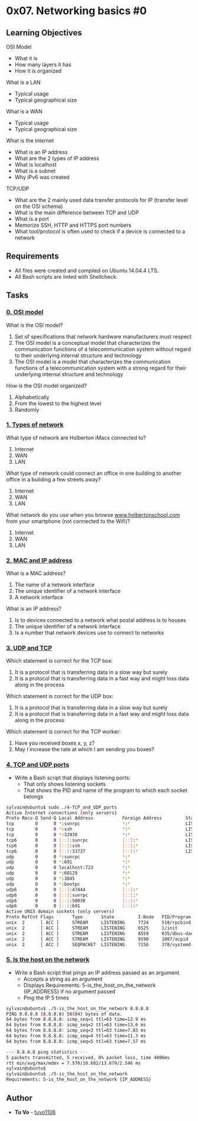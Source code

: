 # 0x07. Networking basics #0

## Learning Objectives

OSI Model
* What it is
* How many layers it has
* How it is organized

What is a LAN
* Typical usage
* Typical geographical size

What is a WAN
* Typical usage
* Typical geographical size

What is the Internet
* What is an IP address
* What are the 2 types of IP address
* What is localhost
* What is a subnet
* Why IPv6 was created

TCP/UDP
 * What are the 2 mainly used data transfer protocols for IP (transfer level on the OSI schema)
 * What is the main difference between TCP and UDP
 * What is a port
 * Memorize SSH, HTTP and HTTPS port numbers
 * What tool/protocol is often used to check if a device is connected to a network

## Requirements

* All files were created and compiled on Ubuntu 14.04.4 LTS.
* All Bash scripts are linted with Shellcheck.

## Tasks

### [0. OSI model](./0-OSI_model)
What is the OSI model?

1. Set of specifications that network hardware manufacturers must respect
2. The OSI model is a conceptual model that characterizes the communication functions of a telecommunication system without regard to their underlying internal structure and technology
4. The OSI model is a model that characterizes the communication functions of a telecommunication system with a strong regard for their underlying internal structure and technology

How is the OSI model organized?

1. Alphabetically
2. From the lowest to the highest level
3. Randomly

### [1. Types of network](./1-types_of_network)
What type of network are Holberton iMacs connected to?

1. Internet
2. WAN
3. LAN

What type of network could connect an office in one building to another office in a building a few streets away?
1. Internet
2. WAN
3. LAN

What network do you use when you browse www.holbertonschool.com from your smartphone (not connected to the Wifi)?

1. Internet
2. WAN
3. LAN

### [2. MAC and IP address](./2-MAC_and_IP_address)
What is a MAC address?

1. The name of a network interface
2. The unique identifier of a network interface
3. A network interface

What is an IP address?

1. Is to devices connected to a network what postal address is to houses
2. The unique identifier of a network interface
3. Is a number that network devices use to connect to networks

### [3. UDP and TCP](./3-UDP_and_TCP)
Which statement is correct for the TCP box:

1. It is a protocol that is transferring data in a slow way but surely
2. It is a protocol that is transferring data in a fast way and might loss data along in the process

Which statement is correct for the UDP box:

1. It is a protocol that is transferring data in a slow way but surely
2. It is a protocol that is transferring data in a fast way and might loss data along in the process

Which statement is correct for the TCP worker:

1. Have you received boxes x, y, z?
2. May I increase the rate at which I am sending you boxes?

### [4. TCP and UDP ports](./4-TCP_and_UDP_ports)
* Write a Bash script that displays listening ports:
  * That only shows listening sockets
  * That shows the PID and name of the program to which each socket belongs

```sh
sylvain@ubuntu$ sudo ./4-TCP_and_UDP_ports
Active Internet connections (only servers)
Proto Recv-Q Send-Q Local Address           Foreign Address         State       PID/Program name
tcp        0      0 *:sunrpc                *:*                     LISTEN      518/rpcbind
tcp        0      0 *:ssh                   *:*                     LISTEN      1240/sshd
tcp        0      0 *:32938                 *:*                     LISTEN      547/rpc.statd
tcp6       0      0 [::]:sunrpc             [::]:*                  LISTEN      518/rpcbind
tcp6       0      0 [::]:ssh                [::]:*                  LISTEN      1240/sshd
tcp6       0      0 [::]:33737              [::]:*                  LISTEN      547/rpc.statd
udp        0      0 *:sunrpc                *:*                                 518/rpcbind
udp        0      0 *:691                   *:*                                 518/rpcbind
udp        0      0 localhost:723           *:*                                 547/rpc.statd
udp        0      0 *:60129                 *:*                                 547/rpc.statd
udp        0      0 *:3845                  *:*                                 562/dhclient
udp        0      0 *:bootpc                *:*                                 562/dhclient
udp6       0      0 [::]:47444              [::]:*                              547/rpc.statd
udp6       0      0 [::]:sunrpc             [::]:*                              518/rpcbind
udp6       0      0 [::]:50038              [::]:*                              562/dhclient
udp6       0      0 [::]:691                [::]:*                              518/rpcbind
Active UNIX domain sockets (only servers)
Proto RefCnt Flags       Type       State         I-Node   PID/Program name    Path
unix  2      [ ACC ]     STREAM     LISTENING     7724     518/rpcbind         /run/rpcbind.sock
unix  2      [ ACC ]     STREAM     LISTENING     6525     1/init              @/com/ubuntu/upstart
unix  2      [ ACC ]     STREAM     LISTENING     8559     835/dbus-daemon     /var/run/dbus/system_bus_socket
unix  2      [ ACC ]     STREAM     LISTENING     9190     1087/acpid          /var/run/acpid.socket
unix  2      [ ACC ]     SEQPACKET  LISTENING     7156     378/systemd-udevd   /run/udev/control
```

### [5. Is the host on the network](./5-is_the_host_on_the_network)
* Write a Bash script that pings an IP address passed as an argument.
  * Accepts a string as an argument
  * Displays Requirements: 5-is_the_host_on_the_network {IP_ADDRESS} if no argument passed
  * Ping the IP 5 times

```sh
sylvain@ubuntu$ ./5-is_the_host_on_the_network 8.8.8.8
PING 8.8.8.8 (8.8.8.8) 56(84) bytes of data.
64 bytes from 8.8.8.8: icmp_seq=1 ttl=63 time=12.9 ms
64 bytes from 8.8.8.8: icmp_seq=2 ttl=63 time=13.6 ms
64 bytes from 8.8.8.8: icmp_seq=3 ttl=63 time=7.83 ms
64 bytes from 8.8.8.8: icmp_seq=4 ttl=63 time=11.3 ms
64 bytes from 8.8.8.8: icmp_seq=5 ttl=63 time=7.57 ms

--- 8.8.8.8 ping statistics ---
5 packets transmitted, 5 received, 0% packet loss, time 4006ms
rtt min/avg/max/mdev = 7.570/10.682/13.679/2.546 ms
sylvain@ubuntu$
sylvain@ubuntu$ ./5-is_the_host_on_the_network
Requirements: 5-is_the_host_on_the_network {IP_ADDRESS}
```

## Author
* **Tu Vo** - [tuvo1106](https://github.com/tuvo1106)
